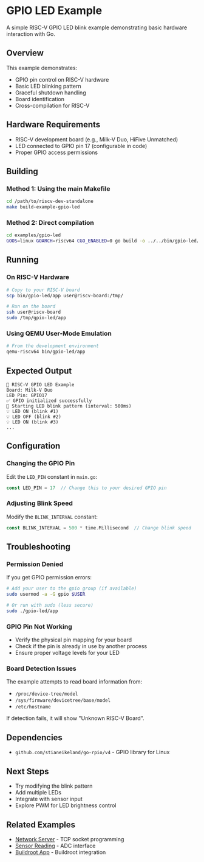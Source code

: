# GPIO LED Example

A simple RISC-V GPIO LED blink example demonstrating basic hardware interaction with Go.

## Overview

This example demonstrates:
- GPIO pin control on RISC-V hardware
- Basic LED blinking pattern
- Graceful shutdown handling
- Board identification
- Cross-compilation for RISC-V

## Hardware Requirements

- RISC-V development board (e.g., Milk-V Duo, HiFive Unmatched)
- LED connected to GPIO pin 17 (configurable in code)
- Proper GPIO access permissions

## Building

### Method 1: Using the main Makefile
```bash
cd /path/to/riscv-dev-standalone
make build-example-gpio-led
```

### Method 2: Direct compilation
```bash
cd examples/gpio-led
GOOS=linux GOARCH=riscv64 CGO_ENABLED=0 go build -o ../../bin/gpio-led/app ./cmd/app
```

## Running

### On RISC-V Hardware
```bash
# Copy to your RISC-V board
scp bin/gpio-led/app user@riscv-board:/tmp/

# Run on the board
ssh user@riscv-board
sudo /tmp/gpio-led/app
```

### Using QEMU User-Mode Emulation
```bash
# From the development environment
qemu-riscv64 bin/gpio-led/app
```

## Expected Output

```
🚀 RISC-V GPIO LED Example
Board: Milk-V Duo
LED Pin: GPIO17
✅ GPIO initialized successfully
🎯 Starting LED blink pattern (interval: 500ms)
💡 LED ON (blink #1)
💡 LED OFF (blink #2)
💡 LED ON (blink #3)
...
```

## Configuration

### Changing the GPIO Pin

Edit the `LED_PIN` constant in `main.go`:

```go
const LED_PIN = 17  // Change this to your desired GPIO pin
```

### Adjusting Blink Speed

Modify the `BLINK_INTERVAL` constant:

```go
const BLINK_INTERVAL = 500 * time.Millisecond  // Change blink speed
```

## Troubleshooting

### Permission Denied
If you get GPIO permission errors:
```bash
# Add your user to the gpio group (if available)
sudo usermod -a -G gpio $USER

# Or run with sudo (less secure)
sudo ./gpio-led/app
```

### GPIO Pin Not Working
- Verify the physical pin mapping for your board
- Check if the pin is already in use by another process
- Ensure proper voltage levels for your LED

### Board Detection Issues
The example attempts to read board information from:
- `/proc/device-tree/model`
- `/sys/firmware/devicetree/base/model`
- `/etc/hostname`

If detection fails, it will show "Unknown RISC-V Board".

## Dependencies

- `github.com/stianeikeland/go-rpio/v4` - GPIO library for Linux

## Next Steps

- Try modifying the blink pattern
- Add multiple LEDs
- Integrate with sensor input
- Explore PWM for LED brightness control

## Related Examples

- [Network Server](../network-server/) - TCP socket programming
- [Sensor Reading](../sensor-reading/) - ADC interface
- [Buildroot App](../buildroot-app/) - Buildroot integration
